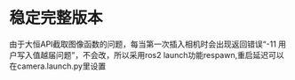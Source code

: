 # 稳定完整版本 <br>
由于大恒API截取图像函数的问题，每当第一次插入相机时会出现返回错误“-11 用户写入值越届问题”，不会改，所以采用ros2 launch功能respawn,重启延迟可以在camera.launch.py里设置
